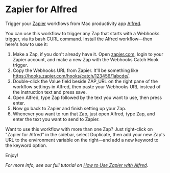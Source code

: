 # Zapier for Alfred

Trigger your [Zapier](https://zapier.com/) workflows from Mac productivity app [Alfred](https://www.alfredapp.com/).

You can use this workflow to trigger any Zap that starts with a Webhooks trigger, via its bash CURL command. Install the Alfred workflow—then here's how to use it:

1. Make a Zap, if you don't already have it. Open [zapier.com](https://zapier.com/), login to your Zapier account, and make a new Zap with the Webhooks Catch Hook trigger.
2. Copy the Webhooks URL from Zapier. It'll be something like https://hooks.zapier.com/hooks/catch/123456/1abcde/.
3. Double-click the Value field beside ZAP_URL on the right pane of the workflow settings in Alfred, then paste your Webhooks URL instead of the instruction text and press save.
4. Open Alfred, type Zap followed by the text you want to use, then press enter.
5. Now go back to Zapier and finish setting up your Zap.
6. Whenever you want to run that Zap, just open Alfred, type Zap, and enter the text you want to send to Zapier.

Want to use this workflow with more than one Zap? Just right-click on "Zapier for Alfred" in the sidebar, select Duplicate, then add your new Zap's URL to the environment variable on the right—and add a new keyword to the keyword option.

Enjoy!

_For more info, see our full tutorial on [How to Use Zapier with Alfred](https://zapier.com/blog/zapier-for-alfred/)._